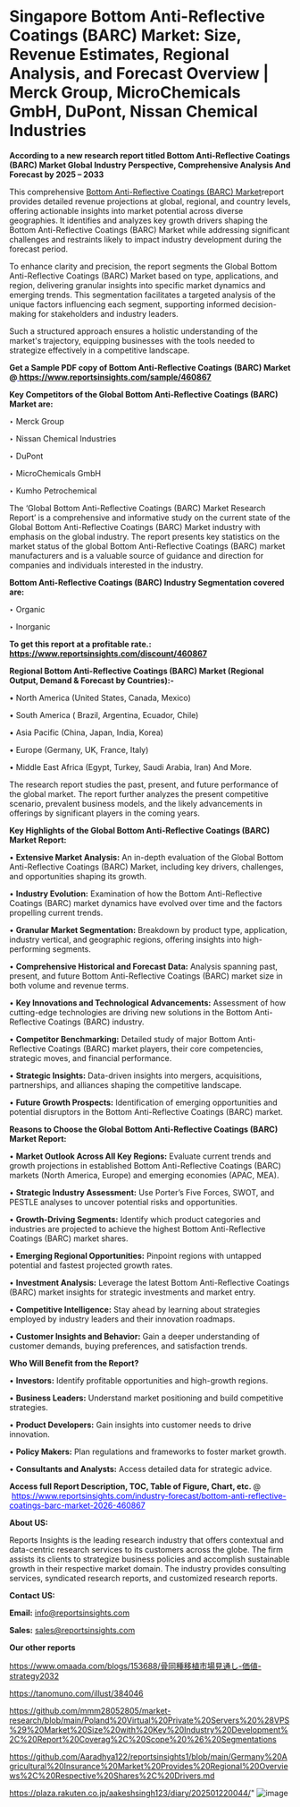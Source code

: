 # Singapore Bottom Anti-Reflective Coatings (BARC) Market: Size, Revenue Estimates, Regional Analysis, and Forecast Overview | Merck Group, MicroChemicals GmbH, DuPont, Nissan Chemical Industries

<strong>According to a new research report titled Bottom Anti-Reflective Coatings (BARC) Market Global Industry Perspective, Comprehensive Analysis And Forecast by 2025 – 2033</strong>

This comprehensive <a href=https://www.reportsinsights.com/sample/460867>Bottom Anti-Reflective Coatings (BARC) Market</a>report provides detailed revenue projections at global, regional, and country levels, offering actionable insights into market potential across diverse geographies. It identifies and analyzes key growth drivers shaping the Bottom Anti-Reflective Coatings (BARC) Market while addressing significant challenges and restraints likely to impact industry development during the forecast period.

To enhance clarity and precision, the report segments the Global Bottom Anti-Reflective Coatings (BARC) Market based on type, applications, and region, delivering granular insights into specific market dynamics and emerging trends. This segmentation facilitates a targeted analysis of the unique factors influencing each segment, supporting informed decision-making for stakeholders and industry leaders.

Such a structured approach ensures a holistic understanding of the market's trajectory, equipping businesses with the tools needed to strategize effectively in a competitive landscape.

<strong>Get a Sample PDF copy of Bottom Anti-Reflective Coatings (BARC) Market </strong><strong>@<a href=https://www.reportsinsights.com/sample/460867 style=color:#0000ff;> https://www.reportsinsights.com/sample/460867</a></strong></font>

<strong>Key Competitors of the Global Bottom Anti-Reflective Coatings (BARC) Market are:</strong>

‣ Merck Group

‣ Nissan Chemical Industries

‣ DuPont

‣ MicroChemicals GmbH

‣ Kumho Petrochemical

The ‘Global Bottom Anti-Reflective Coatings (BARC) Market Research Report’ is a comprehensive and informative study on the current state of the Global Bottom Anti-Reflective Coatings (BARC) Market industry with emphasis on the global industry. The report presents key statistics on the market status of the global Bottom Anti-Reflective Coatings (BARC) market manufacturers and is a valuable source of guidance and direction for companies and individuals interested in the industry.

<strong>Bottom Anti-Reflective Coatings (BARC) Industry Segmentation covered are:</strong>

‣ Organic

‣ Inorganic

<strong>To get this report at a profitable rate.: <a href=https://www.reportsinsights.com/discount/460867 style=color:#0000ff;>https://www.reportsinsights.com/discount/460867</a></strong></font>

<strong>Regional Bottom Anti-Reflective Coatings (BARC) Market (Regional Output, Demand &amp; Forecast by Countries):-</strong>

• North America (United States, Canada, Mexico)

• South America ( Brazil, Argentina, Ecuador, Chile)

• Asia Pacific (China, Japan, India, Korea)

• Europe (Germany, UK, France, Italy)

• Middle East Africa (Egypt, Turkey, Saudi Arabia, Iran) And More.

The research report studies the past, present, and future performance of the global market. The report further analyzes the present competitive scenario, prevalent business models, and the likely advancements in offerings by significant players in the coming years.

<strong>Key Highlights of the Global Bottom Anti-Reflective Coatings (BARC) Market Report:</strong>

• <strong>Extensive Market Analysis:</strong> An in-depth evaluation of the Global Bottom Anti-Reflective Coatings (BARC) Market, including key drivers, challenges, and opportunities shaping its growth.

• <strong>Industry Evolution:</strong> Examination of how the Bottom Anti-Reflective Coatings (BARC) market dynamics have evolved over time and the factors propelling current trends.

• <strong>Granular Market Segmentation:</strong> Breakdown by product type, application, industry vertical, and geographic regions, offering insights into high-performing segments.

• <strong>Comprehensive Historical and Forecast Data:</strong> Analysis spanning past, present, and future Bottom Anti-Reflective Coatings (BARC) market size in both volume and revenue terms.

• <strong>Key Innovations and Technological Advancements:</strong> Assessment of how cutting-edge technologies are driving new solutions in the Bottom Anti-Reflective Coatings (BARC) industry.

• <strong>Competitor Benchmarking:</strong> Detailed study of major Bottom Anti-Reflective Coatings (BARC) market players, their core competencies, strategic moves, and financial performance.

• <strong>Strategic Insights:</strong> Data-driven insights into mergers, acquisitions, partnerships, and alliances shaping the competitive landscape.

• <strong>Future Growth Prospects:</strong> Identification of emerging opportunities and potential disruptors in the Bottom Anti-Reflective Coatings (BARC) market.

<strong>Reasons to Choose the Global Bottom Anti-Reflective Coatings (BARC) Market Report:</strong>

• <strong>Market Outlook Across All Key Regions:</strong> Evaluate current trends and growth projections in established Bottom Anti-Reflective Coatings (BARC) markets (North America, Europe) and emerging economies (APAC, MEA).

• <strong>Strategic Industry Assessment:</strong> Use Porter’s Five Forces, SWOT, and PESTLE analyses to uncover potential risks and opportunities.

• <strong>Growth-Driving Segments:</strong> Identify which product categories and industries are projected to achieve the highest Bottom Anti-Reflective Coatings (BARC) market shares.

• <strong>Emerging Regional Opportunities:</strong> Pinpoint regions with untapped potential and fastest projected growth rates.

• <strong>Investment Analysis:</strong> Leverage the latest Bottom Anti-Reflective Coatings (BARC) market insights for strategic investments and market entry.

• <strong>Competitive Intelligence:</strong> Stay ahead by learning about strategies employed by industry leaders and their innovation roadmaps.

• <strong>Customer Insights and Behavior:</strong> Gain a deeper understanding of customer demands, buying preferences, and satisfaction trends.

<strong>Who Will Benefit from the Report?</strong>

• <strong>Investors:</strong> Identify profitable opportunities and high-growth regions.

• <strong>Business Leaders:</strong> Understand market positioning and build competitive strategies.

• <strong>Product Developers:</strong> Gain insights into customer needs to drive innovation.

• <strong>Policy Makers:</strong> Plan regulations and frameworks to foster market growth.

• <strong>Consultants and Analysts:</strong> Access detailed data for strategic advice.
</ul>
<strong>Access full Report Description, TOC, Table of Figure, Chart, etc. </strong>@  <a href=https://www.reportsinsights.com/industry-forecast/bottom-anti-reflective-coatings-barc-market-2026-460867 style=color:#0000ff;>https://www.reportsinsights.com/industry-forecast/bottom-anti-reflective-coatings-barc-market-2026-460867</a></font>

<strong><strong>About US</strong>:</strong>

Reports Insights is the leading research industry that offers contextual and data-centric research services to its customers across the globe. The firm assists its clients to strategize business policies and accomplish sustainable growth in their respective market domain. The industry provides consulting services, syndicated research reports, and customized research reports.

<strong>Contact US:</strong>

<p class=""""><b>Email:</b> <a href=mailto:info@reportsinsights.com>info@reportsinsights.com</a></p>
<p class=""""><b>Sales:</b> <a href=mailto:sales@reportsinsights.com>sales@reportsinsights.com</a></p>

<strong>Our other reports</strong>

<a href=https://www.omaada.com/blogs/153688/骨同種移植市場見通し-価値-strategy2032>https://www.omaada.com/blogs/153688/骨同種移植市場見通し-価値-strategy2032</a>

<a href=https://tanomuno.com/illust/384046>https://tanomuno.com/illust/384046</a>

<a href=https://github.com/mmm28052805/market-research/blob/main/Poland%20Virtual%20Private%20Servers%20%28VPS%29%20Market%20Size%20with%20Key%20Industry%20Development%2C%20Report%20Coverag%2C%20Scope%20%26%20Segmentations>https://github.com/mmm28052805/market-research/blob/main/Poland%20Virtual%20Private%20Servers%20%28VPS%29%20Market%20Size%20with%20Key%20Industry%20Development%2C%20Report%20Coverag%2C%20Scope%20%26%20Segmentations</a>

<a href=https://github.com/Aaradhya122/reportsinsights1/blob/main/Germany%20Agricultural%20Insurance%20Market%20Provides%20Regional%20Overviews%2C%20Respective%20Shares%2C%20Drivers.md>https://github.com/Aaradhya122/reportsinsights1/blob/main/Germany%20Agricultural%20Insurance%20Market%20Provides%20Regional%20Overviews%2C%20Respective%20Shares%2C%20Drivers.md</a>

<a href=https://plaza.rakuten.co.jp/aakeshsingh123/diary/202501220044/>https://plaza.rakuten.co.jp/aakeshsingh123/diary/202501220044/</a>"
![image](https://github.com/user-attachments/assets/8e6ad5ec-e9fe-4d68-a1ae-c002c7064fd7)
